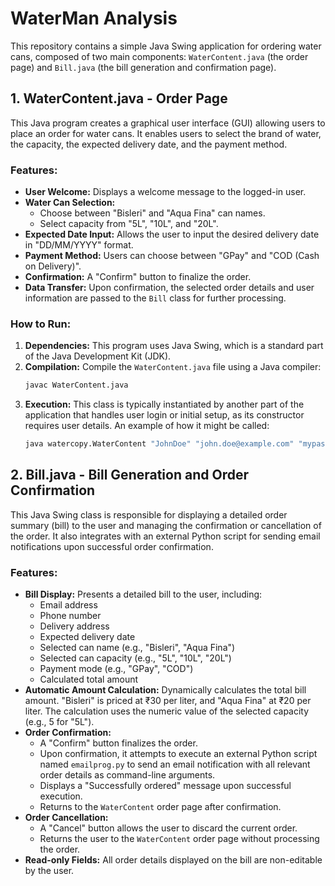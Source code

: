 # WaterMan Analysis


This repository contains a simple Java Swing application for ordering water cans, composed of two main components: `WaterContent.java` (the order page) and `Bill.java` (the bill generation and confirmation page).

## 1. WaterContent.java - Order Page

This Java program creates a graphical user interface (GUI) allowing users to place an order for water cans. It enables users to select the brand of water, the capacity, the expected delivery date, and the payment method.

### Features:
* **User Welcome:** Displays a welcome message to the logged-in user.
* **Water Can Selection:**
    * Choose between "Bisleri" and "Aqua Fina" can names.
    * Select capacity from "5L", "10L", and "20L".
* **Expected Date Input:** Allows the user to input the desired delivery date in "DD/MM/YYYY" format.
* **Payment Method:** Users can choose between "GPay" and "COD (Cash on Delivery)".
* **Confirmation:** A "Confirm" button to finalize the order.
* **Data Transfer:** Upon confirmation, the selected order details and user information are passed to the `Bill` class for further processing.

### How to Run:
1.  **Dependencies:** This program uses Java Swing, which is a standard part of the Java Development Kit (JDK).
2.  **Compilation:** Compile the `WaterContent.java` file using a Java compiler:
    ```bash
    javac WaterContent.java
    ```
3.  **Execution:** This class is typically instantiated by another part of the application that handles user login or initial setup, as its constructor requires user details. An example of how it might be called:
    ```bash
    java watercopy.WaterContent "JohnDoe" "john.doe@example.com" "mypass" "123 Main St" "9876543210"
    ```
  
## 2. Bill.java - Bill Generation and Order Confirmation

This Java Swing class is responsible for displaying a detailed order summary (bill) to the user and managing the confirmation or cancellation of the order. It also integrates with an external Python script for sending email notifications upon successful order confirmation.

### Features:
* **Bill Display:** Presents a detailed bill to the user, including:
    * Email address
    * Phone number
    * Delivery address
    * Expected delivery date
    * Selected can name (e.g., "Bisleri", "Aqua Fina")
    * Selected can capacity (e.g., "5L", "10L", "20L")
    * Payment mode (e.g., "GPay", "COD")
    * Calculated total amount
* **Automatic Amount Calculation:** Dynamically calculates the total bill amount. "Bisleri" is priced at ₹30 per liter, and "Aqua Fina" at ₹20 per liter. The calculation uses the numeric value of the selected capacity (e.g., 5 for "5L").
* **Order Confirmation:**
    * A "Confirm" button finalizes the order.
    * Upon confirmation, it attempts to execute an external Python script named `emailprog.py` to send an email notification with all relevant order details as command-line arguments.
    * Displays a "Successfully ordered" message upon successful execution.
    * Returns to the `WaterContent` order page after confirmation.
* **Order Cancellation:**
    * A "Cancel" button allows the user to discard the current order.
    * Returns the user to the `WaterContent` order page without processing the order.
* **Read-only Fields:** All order details displayed on the bill are non-editable by the user.
